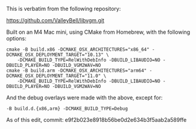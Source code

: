 This is verbatim from the following repository:

https://github.com/ValleyBell/libvgm.git

Built on an M4 Mac mini, using CMake from Homebrew, with the following
options:

```
cmake -B build.x86 -DCMAKE_OSX_ARCHITECTURES="x86_64" -DCMAKE_OSX_DEPLOYMENT_TARGET="10.13" \
    -DCMAKE_BUILD_TYPE=RelWithDebInfo -DBUILD_LIBAUDIO=NO -DBUILD_PLAYER=NO -DBUILD_VGM2WAV=NO
cmake -B build.arm -DCMAKE_OSX_ARCHITECTURES="arm64" -DCMAKE_OSX_DEPLOYMENT_TARGET="11.0" \
    -DCMAKE_BUILD_TYPE=RelWithDebInfo -DBUILD_LIBAUDIO=NO -DBUILD_PLAYER=NO -DBUILD_VGM2WAV=NO
```

And the debug overlays were made with the above, except for:
```
-B build.d.{x86,arm} -DCMAKE_BUILD_TYPE=Debug
```

As of this edit, commit: e9f2b023e8918b56be0d2e634b3f5aab2a589ffe
